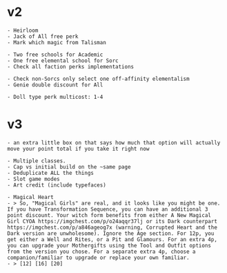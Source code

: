 # v2

    - Heirloom
    - Jack of All free perk
    - Mark which magic from Talisman

    - Two free schools for Academic
    - One free elemental school for Sorc
    - Check all faction perks implementations

    - Check non-Sorcs only select one off-affinity elementalism
    - Genie double discount for All

    - Doll type perk multicost: 1-4

# v3

    - an extra little box on that says how much that option will actually move your point total if you take it right now

    - Multiple classes.
    - Cap vs initial build on the ~same page
    - Deduplicate ALL the things
    - Slot game modes
    - Art credit (include typefaces)

    - Magical Heart
    - > So, "Magical Girls" are real, and it looks like you might be one. If you have Transformation Sequence, you can have an additional 3 point discount. Your witch form benefits from either A New Magical Girl CYOA https://imgchest.com/p/o24aqqr37lj or its Dark counterpart https://imgchest.com/p/a846ageog7x (warning, Corrupted Heart and the Dark version are unwholesome). Ignore the Age section. For 12p, you get either a Well and Rites, or a Pit and Glamours. For an extra 4p, you can upgrade your Mothergifts using the Tool and Outfit options from the version you chose. For a separate extra 4p, choose a companion/familiar to upgrade or replace your own familiar.
    - > [12] [16] [20]
